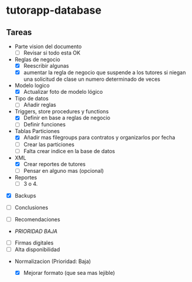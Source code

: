 # tutorapp-database
## Tareas
* Parte vision del documento
  * [ ] Revisar si todo esta OK 

* Reglas de negocio
  * [x] Reescribir algunas
  * [x] aumentar la regla de negocio que suspende a los tutores si niegan una solicitud de clase un numero determinado de veces 
 
* Modelo logico
  * [x] Actualizar foto de modelo lógico

* Tipo de datos
  * [ ] Añadir reglas

* Triggers, store procedures y functions
  * [x] Definir en base a reglas de negocio
  * [ ] Definir funciones

* Tablas Particiones
  * [x] Añadir mas filegroups para contratos y organizarlos por fecha
  * [ ] Crear las particiones
  * [ ] Falta crear indice en la base de datos

* XML 
  * [x] Crear reportes de tutores
  * [ ] Pensar en alguno mas (opcional)
 
* Reportes
  * [ ] 3 o 4.
  
* [X] Backups

* [ ] Conclusiones
* [ ] Recomendaciones

* *PRIORIDAD BAJA*

* [ ] Firmas digitales
* [ ] Alta disponibilidad
* Normalizacion (Prioridad: Baja)
  * [x] Mejorar formato (que sea mas lejible)

